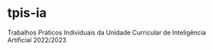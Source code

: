 # tpis-ia
Trabalhos Práticos Individuais da Unidade Curricular de Inteligência Artificial 2022/2023
